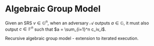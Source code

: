 # Algebraic Group Model

Given an SRS $v \in \mathbb{G}^n$, when an adversary $\mathcal{A}$ outputs $a \in \mathbb{G}$, it must also output $c \in \mathbb{F}^n$ such that $a = \sum_{i=1}^n c_iv_i$.

Recursive algebraic group model - extension to iterated execution.